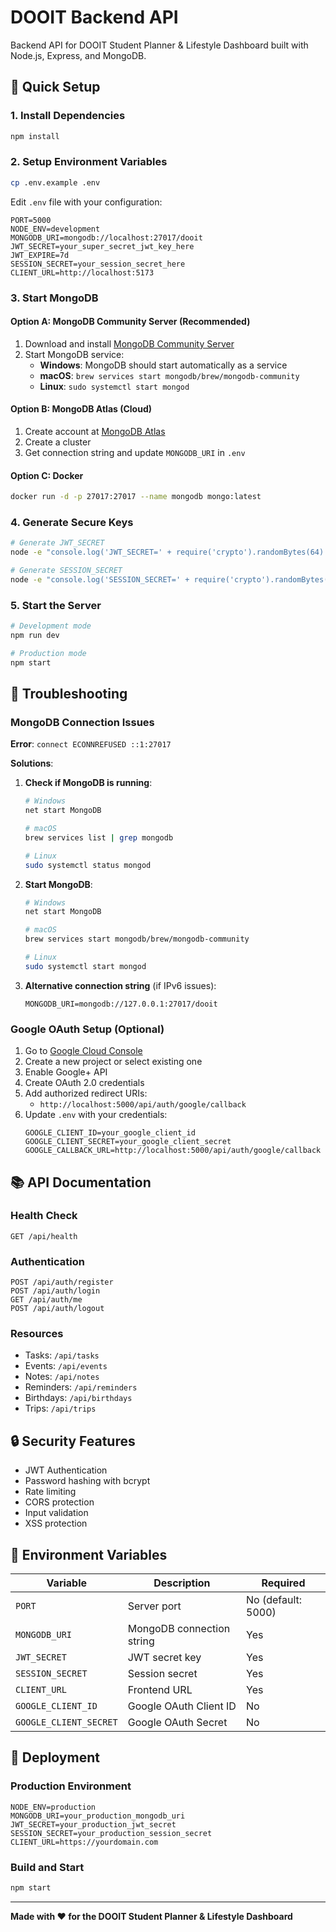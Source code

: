 # DOOIT Backend API

Backend API for DOOIT Student Planner & Lifestyle Dashboard built with Node.js, Express, and MongoDB.

## 🚀 Quick Setup

### 1. Install Dependencies
```bash
npm install
```

### 2. Setup Environment Variables
```bash
cp .env.example .env
```

Edit `.env` file with your configuration:
```env
PORT=5000
NODE_ENV=development
MONGODB_URI=mongodb://localhost:27017/dooit
JWT_SECRET=your_super_secret_jwt_key_here
JWT_EXPIRE=7d
SESSION_SECRET=your_session_secret_here
CLIENT_URL=http://localhost:5173
```

### 3. Start MongoDB

#### Option A: MongoDB Community Server (Recommended)
1. Download and install [MongoDB Community Server](https://www.mongodb.com/try/download/community)
2. Start MongoDB service:
   - **Windows**: MongoDB should start automatically as a service
   - **macOS**: `brew services start mongodb/brew/mongodb-community`
   - **Linux**: `sudo systemctl start mongod`

#### Option B: MongoDB Atlas (Cloud)
1. Create account at [MongoDB Atlas](https://www.mongodb.com/atlas)
2. Create a cluster
3. Get connection string and update `MONGODB_URI` in `.env`

#### Option C: Docker
```bash
docker run -d -p 27017:27017 --name mongodb mongo:latest
```

### 4. Generate Secure Keys
```bash
# Generate JWT_SECRET
node -e "console.log('JWT_SECRET=' + require('crypto').randomBytes(64).toString('hex'))"

# Generate SESSION_SECRET  
node -e "console.log('SESSION_SECRET=' + require('crypto').randomBytes(64).toString('hex'))"
```

### 5. Start the Server
```bash
# Development mode
npm run dev

# Production mode
npm start
```

## 🔧 Troubleshooting

### MongoDB Connection Issues

**Error**: `connect ECONNREFUSED ::1:27017`

**Solutions**:
1. **Check if MongoDB is running**:
   ```bash
   # Windows
   net start MongoDB
   
   # macOS
   brew services list | grep mongodb
   
   # Linux
   sudo systemctl status mongod
   ```

2. **Start MongoDB**:
   ```bash
   # Windows
   net start MongoDB
   
   # macOS
   brew services start mongodb/brew/mongodb-community
   
   # Linux
   sudo systemctl start mongod
   ```

3. **Alternative connection string** (if IPv6 issues):
   ```env
   MONGODB_URI=mongodb://127.0.0.1:27017/dooit
   ```

### Google OAuth Setup (Optional)

1. Go to [Google Cloud Console](https://console.cloud.google.com/)
2. Create a new project or select existing one
3. Enable Google+ API
4. Create OAuth 2.0 credentials
5. Add authorized redirect URIs:
   - `http://localhost:5000/api/auth/google/callback`
6. Update `.env` with your credentials:
   ```env
   GOOGLE_CLIENT_ID=your_google_client_id
   GOOGLE_CLIENT_SECRET=your_google_client_secret
   GOOGLE_CALLBACK_URL=http://localhost:5000/api/auth/google/callback
   ```

## 📚 API Documentation

### Health Check
```http
GET /api/health
```

### Authentication
```http
POST /api/auth/register
POST /api/auth/login
GET /api/auth/me
POST /api/auth/logout
```

### Resources
- Tasks: `/api/tasks`
- Events: `/api/events`
- Notes: `/api/notes`
- Reminders: `/api/reminders`
- Birthdays: `/api/birthdays`
- Trips: `/api/trips`

## 🔒 Security Features

- JWT Authentication
- Password hashing with bcrypt
- Rate limiting
- CORS protection
- Input validation
- XSS protection

## 📝 Environment Variables

| Variable | Description | Required |
|----------|-------------|----------|
| `PORT` | Server port | No (default: 5000) |
| `MONGODB_URI` | MongoDB connection string | Yes |
| `JWT_SECRET` | JWT secret key | Yes |
| `SESSION_SECRET` | Session secret | Yes |
| `CLIENT_URL` | Frontend URL | Yes |
| `GOOGLE_CLIENT_ID` | Google OAuth Client ID | No |
| `GOOGLE_CLIENT_SECRET` | Google OAuth Secret | No |

## 🚀 Deployment

### Production Environment
```env
NODE_ENV=production
MONGODB_URI=your_production_mongodb_uri
JWT_SECRET=your_production_jwt_secret
SESSION_SECRET=your_production_session_secret
CLIENT_URL=https://yourdomain.com
```

### Build and Start
```bash
npm start
```

---

**Made with ❤️ for the DOOIT Student Planner & Lifestyle Dashboard**